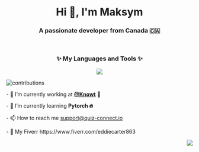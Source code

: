 

<h1 align="center">Hi 👋, I'm Maksym </h1>
<h3 align="center">A passionate developer from Canada 🇨🇦</h3>
<br/>

<p align="center">
<h3 align="center">✨ My Languages and Tools ✨  </h3>
    <p align="center"><img src="https://skillicons.dev/icons?i=nextjs,redis,postgresql,prisma,firebase,bevy,docker,go,rust,typescript,pytorch,python,graphql&perline=15" /> </p>
</p>


![contributions](https://user-images.githubusercontent.com/79988159/204438144-7b6f9a1a-e171-41be-8272-19d46b101221.svg)



 <p> - 🔭 I’m currently working at <a href="https://knowt.io"><b>@Knowt</b></a> 📝 </p> 

 <p> - 🌱 I’m currently learning <b> Pytorch 🔥 </b> </p>
<p> - 📫 How to reach me <a href="mailto:support@quiz-connect.io">support@quiz-connect.io</a> </p>

<p> - 🤝 My Fiverr https://www.fiverr.com/eddiecarter863 </p>

 <p align="right">
    <img src="https://github-readme-stats.vercel.app/api?username=maksymalist&count_private=true&show_icons=true&theme=tokyonight" />
</p>


<div>
 
 <br/>

